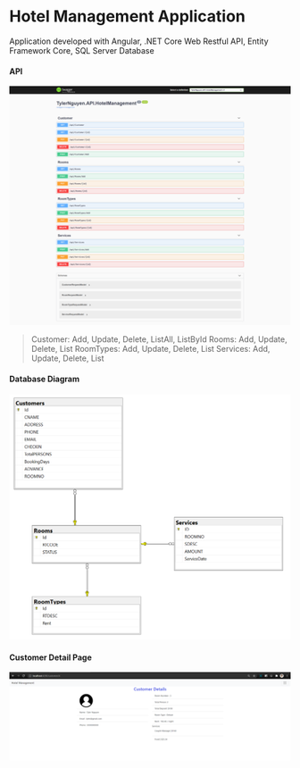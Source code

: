 # Hotel Management Application
Application developed with Angular, .NET Core Web Restful API, Entity Framework Core, SQL Server Database

#### API
![Script](./images/api.png)
> Customer: Add, Update, Delete, ListAll, ListById
>  Rooms: Add, Update, Delete, List
>  RoomTypes: Add, Update, Delete, List
>  Services: Add, Update, Delete, List

#### Database Diagram
![Script](./images/database-diagram.PNG)

#### Customer Detail Page
![Script](./images/customer-detail.PNG)
